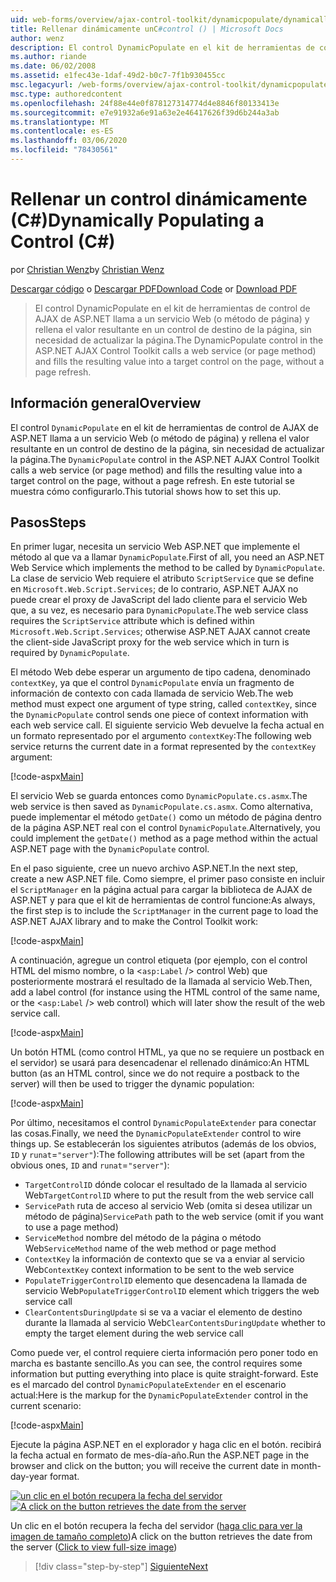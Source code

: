 ```yaml
---
uid: web-forms/overview/ajax-control-toolkit/dynamicpopulate/dynamically-populating-a-control-cs
title: Rellenar dinámicamente unC#control () | Microsoft Docs
author: wenz
description: El control DynamicPopulate en el kit de herramientas de control de AJAX de ASP.NET llama a un servicio Web (o método de página) y rellena el valor resultante en un control de destino en t...
ms.author: riande
ms.date: 06/02/2008
ms.assetid: e1fec43e-1daf-49d2-b0c7-7f1b930455cc
msc.legacyurl: /web-forms/overview/ajax-control-toolkit/dynamicpopulate/dynamically-populating-a-control-cs
msc.type: authoredcontent
ms.openlocfilehash: 24f88e44e0f878127314774d4e8846f80133413e
ms.sourcegitcommit: e7e91932a6e91a63e2e46417626f39d6b244a3ab
ms.translationtype: MT
ms.contentlocale: es-ES
ms.lasthandoff: 03/06/2020
ms.locfileid: "78430561"
---
```

# <a name="dynamically-populating-a-control-c"></a><span data-ttu-id="7f446-103">Rellenar un control dinámicamente (C#)</span><span class="sxs-lookup"><span data-stu-id="7f446-103">Dynamically Populating a Control (C#)</span></span>

<span data-ttu-id="7f446-104">por [Christian Wenz](https://github.com/wenz)</span><span class="sxs-lookup"><span data-stu-id="7f446-104">by [Christian Wenz](https://github.com/wenz)</span></span>

<span data-ttu-id="7f446-105">[Descargar código](https://download.microsoft.com/download/d/8/f/d8f2f6f9-1b7c-46ad-9252-e1fc81bdea3e/dynamicpopulate0.cs.zip) o [Descargar PDF](https://download.microsoft.com/download/b/6/a/b6ae89ee-df69-4c87-9bfb-ad1eb2b23373/dynamicpopulate0CS.pdf)</span><span class="sxs-lookup"><span data-stu-id="7f446-105">[Download Code](https://download.microsoft.com/download/d/8/f/d8f2f6f9-1b7c-46ad-9252-e1fc81bdea3e/dynamicpopulate0.cs.zip) or [Download PDF](https://download.microsoft.com/download/b/6/a/b6ae89ee-df69-4c87-9bfb-ad1eb2b23373/dynamicpopulate0CS.pdf)</span></span>

> <span data-ttu-id="7f446-106">El control DynamicPopulate en el kit de herramientas de control de AJAX de ASP.NET llama a un servicio Web (o método de página) y rellena el valor resultante en un control de destino de la página, sin necesidad de actualizar la página.</span><span class="sxs-lookup"><span data-stu-id="7f446-106">The DynamicPopulate control in the ASP.NET AJAX Control Toolkit calls a web service (or page method) and fills the resulting value into a target control on the page, without a page refresh.</span></span>

## <a name="overview"></a><span data-ttu-id="7f446-107">Información general</span><span class="sxs-lookup"><span data-stu-id="7f446-107">Overview</span></span>

<span data-ttu-id="7f446-108">El control `DynamicPopulate` en el kit de herramientas de control de AJAX de ASP.NET llama a un servicio Web (o método de página) y rellena el valor resultante en un control de destino de la página, sin necesidad de actualizar la página.</span><span class="sxs-lookup"><span data-stu-id="7f446-108">The `DynamicPopulate` control in the ASP.NET AJAX Control Toolkit calls a web service (or page method) and fills the resulting value into a target control on the page, without a page refresh.</span></span> <span data-ttu-id="7f446-109">En este tutorial se muestra cómo configurarlo.</span><span class="sxs-lookup"><span data-stu-id="7f446-109">This tutorial shows how to set this up.</span></span>

## <a name="steps"></a><span data-ttu-id="7f446-110">Pasos</span><span class="sxs-lookup"><span data-stu-id="7f446-110">Steps</span></span>

<span data-ttu-id="7f446-111">En primer lugar, necesita un servicio Web ASP.NET que implemente el método al que va a llamar `DynamicPopulate`.</span><span class="sxs-lookup"><span data-stu-id="7f446-111">First of all, you need an ASP.NET Web Service which implements the method to be called by `DynamicPopulate`.</span></span> <span data-ttu-id="7f446-112">La clase de servicio Web requiere el atributo `ScriptService` que se define en `Microsoft.Web.Script.Services`; de lo contrario, ASP.NET AJAX no puede crear el proxy de JavaScript del lado cliente para el servicio Web que, a su vez, es necesario para `DynamicPopulate`.</span><span class="sxs-lookup"><span data-stu-id="7f446-112">The web service class requires the `ScriptService` attribute which is defined within `Microsoft.Web.Script.Services`; otherwise ASP.NET AJAX cannot create the client-side JavaScript proxy for the web service which in turn is required by `DynamicPopulate`.</span></span>

<span data-ttu-id="7f446-113">El método Web debe esperar un argumento de tipo cadena, denominado `contextKey`, ya que el control `DynamicPopulate` envía un fragmento de información de contexto con cada llamada de servicio Web.</span><span class="sxs-lookup"><span data-stu-id="7f446-113">The web method must expect one argument of type string, called `contextKey`, since the `DynamicPopulate` control sends one piece of context information with each web service call.</span></span> <span data-ttu-id="7f446-114">El siguiente servicio Web devuelve la fecha actual en un formato representado por el argumento `contextKey`:</span><span class="sxs-lookup"><span data-stu-id="7f446-114">The following web service returns the current date in a format represented by the `contextKey` argument:</span></span>

[!code-aspx[Main](dynamically-populating-a-control-cs/samples/sample1.aspx)]

<span data-ttu-id="7f446-115">El servicio Web se guarda entonces como `DynamicPopulate.cs.asmx`.</span><span class="sxs-lookup"><span data-stu-id="7f446-115">The web service is then saved as `DynamicPopulate.cs.asmx`.</span></span> <span data-ttu-id="7f446-116">Como alternativa, puede implementar el método `getDate()` como un método de página dentro de la página ASP.NET real con el control `DynamicPopulate`.</span><span class="sxs-lookup"><span data-stu-id="7f446-116">Alternatively, you could implement the `getDate()` method as a page method within the actual ASP.NET page with the `DynamicPopulate` control.</span></span>

<span data-ttu-id="7f446-117">En el paso siguiente, cree un nuevo archivo ASP.NET.</span><span class="sxs-lookup"><span data-stu-id="7f446-117">In the next step, create a new ASP.NET file.</span></span> <span data-ttu-id="7f446-118">Como siempre, el primer paso consiste en incluir el `ScriptManager` en la página actual para cargar la biblioteca de AJAX de ASP.NET y para que el kit de herramientas de control funcione:</span><span class="sxs-lookup"><span data-stu-id="7f446-118">As always, the first step is to include the `ScriptManager` in the current page to load the ASP.NET AJAX library and to make the Control Toolkit work:</span></span>

[!code-aspx[Main](dynamically-populating-a-control-cs/samples/sample2.aspx)]

<span data-ttu-id="7f446-119">A continuación, agregue un control etiqueta (por ejemplo, con el control HTML del mismo nombre, o la &lt;`asp:Label` /&gt; control Web) que posteriormente mostrará el resultado de la llamada al servicio Web.</span><span class="sxs-lookup"><span data-stu-id="7f446-119">Then, add a label control (for instance using the HTML control of the same name, or the &lt;`asp:Label` /&gt; web control) which will later show the result of the web service call.</span></span>

[!code-aspx[Main](dynamically-populating-a-control-cs/samples/sample3.aspx)]

<span data-ttu-id="7f446-120">Un botón HTML (como control HTML, ya que no se requiere un postback en el servidor) se usará para desencadenar el rellenado dinámico:</span><span class="sxs-lookup"><span data-stu-id="7f446-120">An HTML button (as an HTML control, since we do not require a postback to the server) will then be used to trigger the dynamic population:</span></span>

[!code-aspx[Main](dynamically-populating-a-control-cs/samples/sample4.aspx)]

<span data-ttu-id="7f446-121">Por último, necesitamos el control `DynamicPopulateExtender` para conectar las cosas.</span><span class="sxs-lookup"><span data-stu-id="7f446-121">Finally, we need the `DynamicPopulateExtender` control to wire things up.</span></span> <span data-ttu-id="7f446-122">Se establecerán los siguientes atributos (además de los obvios, `ID` y `runat`=`"server"`):</span><span class="sxs-lookup"><span data-stu-id="7f446-122">The following attributes will be set (apart from the obvious ones, `ID` and `runat`=`"server"`):</span></span>

- <span data-ttu-id="7f446-123">`TargetControlID` dónde colocar el resultado de la llamada al servicio Web</span><span class="sxs-lookup"><span data-stu-id="7f446-123">`TargetControlID` where to put the result from the web service call</span></span>
- <span data-ttu-id="7f446-124">`ServicePath` ruta de acceso al servicio Web (omita si desea utilizar un método de página)</span><span class="sxs-lookup"><span data-stu-id="7f446-124">`ServicePath` path to the web service (omit if you want to use a page method)</span></span>
- <span data-ttu-id="7f446-125">`ServiceMethod` nombre del método de la página o método Web</span><span class="sxs-lookup"><span data-stu-id="7f446-125">`ServiceMethod` name of the web method or page method</span></span>
- <span data-ttu-id="7f446-126">`ContextKey` la información de contexto que se va a enviar al servicio Web</span><span class="sxs-lookup"><span data-stu-id="7f446-126">`ContextKey` context information to be sent to the web service</span></span>
- <span data-ttu-id="7f446-127">`PopulateTriggerControlID` elemento que desencadena la llamada de servicio Web</span><span class="sxs-lookup"><span data-stu-id="7f446-127">`PopulateTriggerControlID` element which triggers the web service call</span></span>
- <span data-ttu-id="7f446-128">`ClearContentsDuringUpdate` si se va a vaciar el elemento de destino durante la llamada al servicio Web</span><span class="sxs-lookup"><span data-stu-id="7f446-128">`ClearContentsDuringUpdate` whether to empty the target element during the web service call</span></span>

<span data-ttu-id="7f446-129">Como puede ver, el control requiere cierta información pero poner todo en marcha es bastante sencillo.</span><span class="sxs-lookup"><span data-stu-id="7f446-129">As you can see, the control requires some information but putting everything into place is quite straight-forward.</span></span> <span data-ttu-id="7f446-130">Este es el marcado del control `DynamicPopulateExtender` en el escenario actual:</span><span class="sxs-lookup"><span data-stu-id="7f446-130">Here is the markup for the `DynamicPopulateExtender` control in the current scenario:</span></span>

[!code-aspx[Main](dynamically-populating-a-control-cs/samples/sample5.aspx)]

<span data-ttu-id="7f446-131">Ejecute la página ASP.NET en el explorador y haga clic en el botón. recibirá la fecha actual en formato de mes-día-año.</span><span class="sxs-lookup"><span data-stu-id="7f446-131">Run the ASP.NET page in the browser and click on the button; you will receive the current date in month-day-year format.</span></span>

<span data-ttu-id="7f446-132">[![un clic en el botón recupera la fecha del servidor](dynamically-populating-a-control-cs/_static/image2.png)](dynamically-populating-a-control-cs/_static/image1.png)</span><span class="sxs-lookup"><span data-stu-id="7f446-132">[![A click on the button retrieves the date from the server](dynamically-populating-a-control-cs/_static/image2.png)](dynamically-populating-a-control-cs/_static/image1.png)</span></span>

<span data-ttu-id="7f446-133">Un clic en el botón recupera la fecha del servidor ([haga clic para ver la imagen de tamaño completo](dynamically-populating-a-control-cs/_static/image3.png))</span><span class="sxs-lookup"><span data-stu-id="7f446-133">A click on the button retrieves the date from the server ([Click to view full-size image](dynamically-populating-a-control-cs/_static/image3.png))</span></span>

> [!div class="step-by-step"]
> [<span data-ttu-id="7f446-134">Siguiente</span><span class="sxs-lookup"><span data-stu-id="7f446-134">Next</span></span>](dynamically-populating-a-control-using-javascript-code-cs.md)
